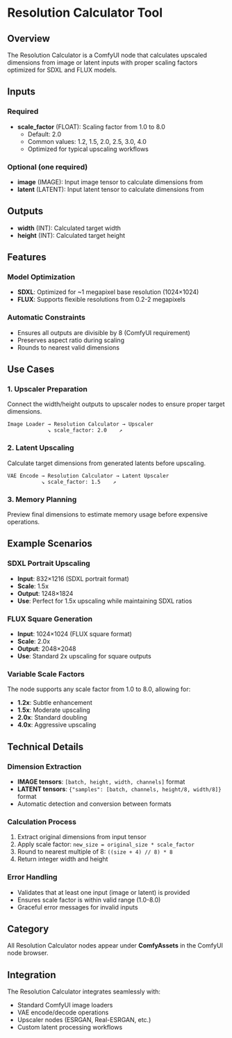 # Resolution Calculator Tool

## Overview
The Resolution Calculator is a ComfyUI node that calculates upscaled dimensions from image or latent inputs with proper scaling factors optimized for SDXL and FLUX models.

## Inputs

### Required
- **scale_factor** (FLOAT): Scaling factor from 1.0 to 8.0
  - Default: 2.0
  - Common values: 1.2, 1.5, 2.0, 2.5, 3.0, 4.0
  - Optimized for typical upscaling workflows

### Optional (one required)
- **image** (IMAGE): Input image tensor to calculate dimensions from
- **latent** (LATENT): Input latent tensor to calculate dimensions from

## Outputs
- **width** (INT): Calculated target width
- **height** (INT): Calculated target height

## Features

### Model Optimization
- **SDXL**: Optimized for ~1 megapixel base resolution (1024×1024)
- **FLUX**: Supports flexible resolutions from 0.2-2 megapixels

### Automatic Constraints
- Ensures all outputs are divisible by 8 (ComfyUI requirement)
- Preserves aspect ratio during scaling
- Rounds to nearest valid dimensions

## Use Cases

### 1. Upscaler Preparation
Connect the width/height outputs to upscaler nodes to ensure proper target dimensions.

```
Image Loader → Resolution Calculator → Upscaler
             ↘ scale_factor: 2.0    ↗
```

### 2. Latent Upscaling
Calculate target dimensions from generated latents before upscaling.

```
VAE Encode → Resolution Calculator → Latent Upscaler
           ↘ scale_factor: 1.5    ↗
```

### 3. Memory Planning
Preview final dimensions to estimate memory usage before expensive operations.

## Example Scenarios

### SDXL Portrait Upscaling
- **Input**: 832×1216 (SDXL portrait format)
- **Scale**: 1.5x
- **Output**: 1248×1824
- **Use**: Perfect for 1.5x upscaling while maintaining SDXL ratios

### FLUX Square Generation
- **Input**: 1024×1024 (FLUX square format)
- **Scale**: 2.0x
- **Output**: 2048×2048
- **Use**: Standard 2x upscaling for square outputs

### Variable Scale Factors
The node supports any scale factor from 1.0 to 8.0, allowing for:
- **1.2x**: Subtle enhancement
- **1.5x**: Moderate upscaling
- **2.0x**: Standard doubling
- **4.0x**: Aggressive upscaling

## Technical Details

### Dimension Extraction
- **IMAGE tensors**: `[batch, height, width, channels]` format
- **LATENT tensors**: `{"samples": [batch, channels, height/8, width/8]}` format
- Automatic detection and conversion between formats

### Calculation Process
1. Extract original dimensions from input tensor
2. Apply scale factor: `new_size = original_size * scale_factor`
3. Round to nearest multiple of 8: `((size + 4) // 8) * 8`
4. Return integer width and height

### Error Handling
- Validates that at least one input (image or latent) is provided
- Ensures scale factor is within valid range (1.0-8.0)
- Graceful error messages for invalid inputs

## Category
All Resolution Calculator nodes appear under **ComfyAssets** in the ComfyUI node browser.

## Integration
The Resolution Calculator integrates seamlessly with:
- Standard ComfyUI image loaders
- VAE encode/decode operations
- Upscaler nodes (ESRGAN, Real-ESRGAN, etc.)
- Custom latent processing workflows
